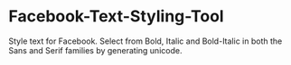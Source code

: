 # Facebook-Text-Styling-Tool
Style text for Facebook. Select from Bold, Italic and Bold-Italic in both the Sans and Serif families by generating unicode.
